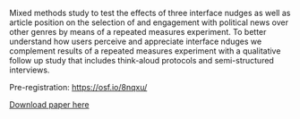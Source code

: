 Mixed methods study to test the effects of three interface nudges as well as article position on the selection of and engagement with political news over other genres by means of a repeated measures experiment. To better understand how users perceive and appreciate interface nduges we complement results of a repeated measures experiment with a qualitative follow up study that includes think-aloud protocols and semi-structured interviews. 

Pre-registration: https://osf.io/8nqxu/

[Download paper here](http://nickma101.github.io/files/Nudging_News_Readers.pdf)